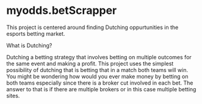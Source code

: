 # myodds.betScrapper

This project is centered around finding Dutching oppurtunities in the esports betting market.

What is Dutching?

Dutching a betting strategy that involves betting on multiple outcomes for the same event and making a profit. This project uses the simplest possibility of dutching that is betting that in a match both teams will win. You might be wondering how would you ever make money by betting on both teams especially since there is a broker cut involved in each bet. The answer to that is if there are multiple brokers or in this case multiple betting sites. 
